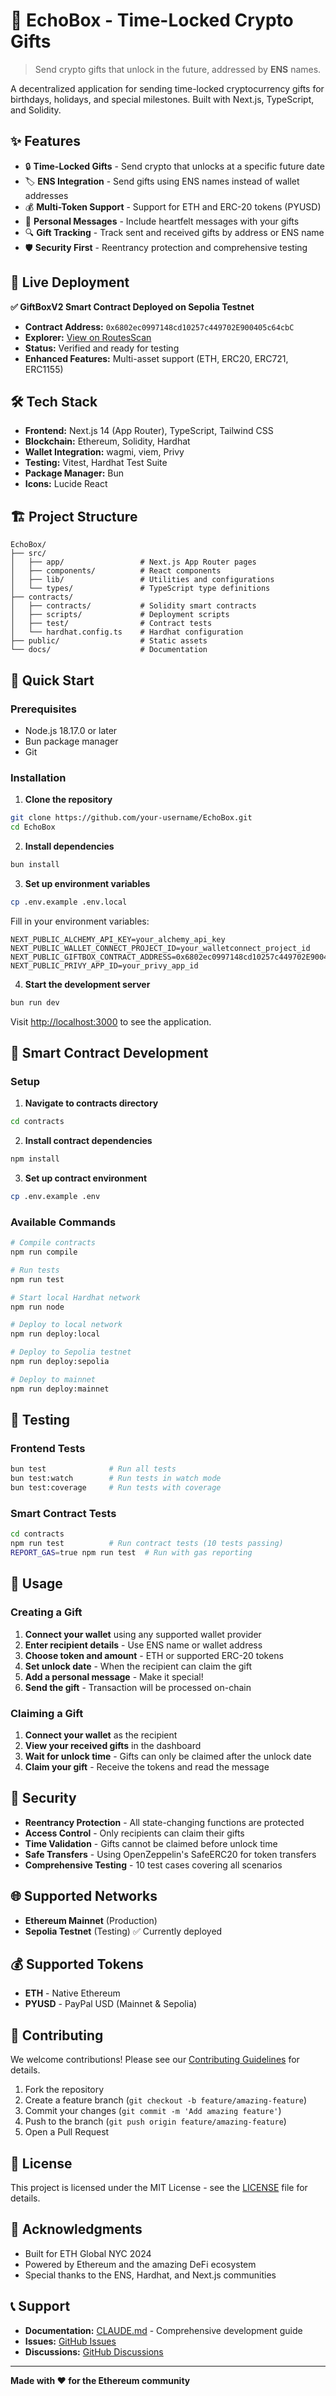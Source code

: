 # 🎁 EchoBox - Time-Locked Crypto Gifts

> Send crypto gifts that unlock in the future, addressed by **ENS** names.

A decentralized application for sending time-locked cryptocurrency gifts for birthdays, holidays, and special milestones. Built with Next.js, TypeScript, and Solidity.

## ✨ Features

- 🔒 **Time-Locked Gifts** - Send crypto that unlocks at a specific future date
- 🏷️ **ENS Integration** - Send gifts using ENS names instead of wallet addresses
- 💰 **Multi-Token Support** - Support for ETH and ERC-20 tokens (PYUSD)
- 💌 **Personal Messages** - Include heartfelt messages with your gifts
- 🔍 **Gift Tracking** - Track sent and received gifts by address or ENS name
- 🛡️ **Security First** - Reentrancy protection and comprehensive testing

## 🚀 Live Deployment

**✅ GiftBoxV2 Smart Contract Deployed on Sepolia Testnet**
- **Contract Address:** `0x6802ec0997148cd10257c449702E900405c64cbC`
- **Explorer:** [View on RoutesScan](https://testnet.routescan.io/address/0x6802ec0997148cd10257c449702E900405c64cbC/contract/11155111/writeContract?chainid=11155111)
- **Status:** Verified and ready for testing
- **Enhanced Features:** Multi-asset support (ETH, ERC20, ERC721, ERC1155)

## 🛠️ Tech Stack

- **Frontend:** Next.js 14 (App Router), TypeScript, Tailwind CSS
- **Blockchain:** Ethereum, Solidity, Hardhat
- **Wallet Integration:** wagmi, viem, Privy
- **Testing:** Vitest, Hardhat Test Suite
- **Package Manager:** Bun
- **Icons:** Lucide React

## 🏗️ Project Structure

```
EchoBox/
├── src/
│   ├── app/                 # Next.js App Router pages
│   ├── components/          # React components
│   ├── lib/                 # Utilities and configurations
│   └── types/               # TypeScript type definitions
├── contracts/
│   ├── contracts/           # Solidity smart contracts
│   ├── scripts/             # Deployment scripts
│   ├── test/                # Contract tests
│   └── hardhat.config.ts    # Hardhat configuration
├── public/                  # Static assets
└── docs/                    # Documentation
```

## 🚀 Quick Start

### Prerequisites

- Node.js 18.17.0 or later
- Bun package manager
- Git

### Installation

1. **Clone the repository**
```bash
git clone https://github.com/your-username/EchoBox.git
cd EchoBox
```

2. **Install dependencies**
```bash
bun install
```

3. **Set up environment variables**
```bash
cp .env.example .env.local
```

Fill in your environment variables:
```env
NEXT_PUBLIC_ALCHEMY_API_KEY=your_alchemy_api_key
NEXT_PUBLIC_WALLET_CONNECT_PROJECT_ID=your_walletconnect_project_id
NEXT_PUBLIC_GIFTBOX_CONTRACT_ADDRESS=0x6802ec0997148cd10257c449702E900405c64cbC
NEXT_PUBLIC_PRIVY_APP_ID=your_privy_app_id
```

4. **Start the development server**
```bash
bun run dev
```

Visit [http://localhost:3000](http://localhost:3000) to see the application.

## 🔧 Smart Contract Development

### Setup

1. **Navigate to contracts directory**
```bash
cd contracts
```

2. **Install contract dependencies**
```bash
npm install
```

3. **Set up contract environment**
```bash
cp .env.example .env
```

### Available Commands

```bash
# Compile contracts
npm run compile

# Run tests
npm run test

# Start local Hardhat network
npm run node

# Deploy to local network
npm run deploy:local

# Deploy to Sepolia testnet
npm run deploy:sepolia

# Deploy to mainnet
npm run deploy:mainnet
```

## 🧪 Testing

### Frontend Tests
```bash
bun test              # Run all tests
bun test:watch        # Run tests in watch mode
bun test:coverage     # Run tests with coverage
```

### Smart Contract Tests
```bash
cd contracts
npm run test          # Run contract tests (10 tests passing)
REPORT_GAS=true npm run test  # Run with gas reporting
```

## 📝 Usage

### Creating a Gift

1. **Connect your wallet** using any supported wallet provider
2. **Enter recipient details** - Use ENS name or wallet address
3. **Choose token and amount** - ETH or supported ERC-20 tokens
4. **Set unlock date** - When the recipient can claim the gift
5. **Add a personal message** - Make it special!
6. **Send the gift** - Transaction will be processed on-chain

### Claiming a Gift

1. **Connect your wallet** as the recipient
2. **View your received gifts** in the dashboard
3. **Wait for unlock time** - Gifts can only be claimed after the unlock date
4. **Claim your gift** - Receive the tokens and read the message

## 🔐 Security

- **Reentrancy Protection** - All state-changing functions are protected
- **Access Control** - Only recipients can claim their gifts
- **Time Validation** - Gifts cannot be claimed before unlock time
- **Safe Transfers** - Using OpenZeppelin's SafeERC20 for token transfers
- **Comprehensive Testing** - 10 test cases covering all scenarios

## 🌐 Supported Networks

- **Ethereum Mainnet** (Production)
- **Sepolia Testnet** (Testing) ✅ Currently deployed

## 💰 Supported Tokens

- **ETH** - Native Ethereum
- **PYUSD** - PayPal USD (Mainnet & Sepolia)

## 🤝 Contributing

We welcome contributions! Please see our [Contributing Guidelines](CONTRIBUTING.md) for details.

1. Fork the repository
2. Create a feature branch (`git checkout -b feature/amazing-feature`)
3. Commit your changes (`git commit -m 'Add amazing feature'`)
4. Push to the branch (`git push origin feature/amazing-feature`)
5. Open a Pull Request

## 📄 License

This project is licensed under the MIT License - see the [LICENSE](LICENSE) file for details.

## 🙏 Acknowledgments

- Built for ETH Global NYC 2024
- Powered by Ethereum and the amazing DeFi ecosystem
- Special thanks to the ENS, Hardhat, and Next.js communities

## 📞 Support

- **Documentation:** [CLAUDE.md](CLAUDE.md) - Comprehensive development guide
- **Issues:** [GitHub Issues](https://github.com/your-username/EchoBox/issues)
- **Discussions:** [GitHub Discussions](https://github.com/your-username/EchoBox/discussions)

---

**Made with ❤️ for the Ethereum community**

